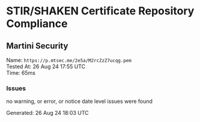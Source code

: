 # STIR/SHAKEN Certificate Repository Compliance

## Martini Security

Name: `https://p.mtsec.me/2e5a/M2rcZzZ7ucqg.pem`\
Tested At: 26 Aug 24 17:55 UTC\
Time: 65ms

### Issues

no warning, or error, or notice date level issues were found

Generated: 26 Aug 24 18:03 UTC